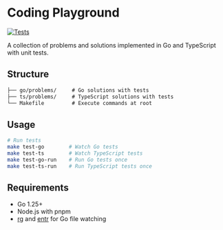 # Coding Playground

[![Tests](https://github.com/iamhectorsosa/interview-prep/workflows/test.yml/badge.svg)](https://github.com/iamhectorsosa/interview-prep/actions)

A collection of problems and solutions implemented in Go and TypeScript with unit tests.

## Structure

```txt
├── go/problems/     # Go solutions with tests
├── ts/problems/     # TypeScript solutions with tests
└── Makefile         # Execute commands at root
```

## Usage

```bash
# Run tests
make test-go        # Watch Go tests
make test-ts        # Watch TypeScript tests
make test-go-run    # Run Go tests once
make test-ts-run    # Run TypeScript tests once
```

## Requirements

- Go 1.25+
- Node.js with pnpm
- [rg](https://github.com/BurntSushi/ripgrep) and [entr](https://eradman.com/entrproject/) for Go file watching
